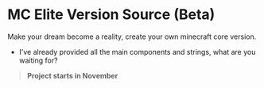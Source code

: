 # MC Elite Version Source (Beta)

Make your dream become a reality, create your own minecraft core version.

- I've already provided all the main components and strings, what are you waiting for?



> __Project starts in November__

